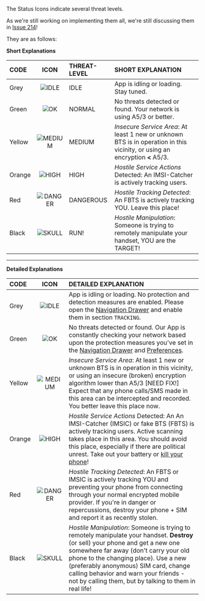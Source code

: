 The Status Icons indicate several threat levels. 

As we're still working on implementing them all, we're still discussing them in [Issue 214](https://github.com/SecUpwN/Android-IMSI-Catcher-Detector/issues/214)!

They are as follows:

**Short Explanations**

|  CODE  | ICON | THREAT-LEVEL |       SHORT EXPLANATION        |
|:------ |:----:|:------------ |:------------------------------ |
| Grey   | ![IDLE](https://raw.githubusercontent.com/SecUpwN/Android-IMSI-Catcher-Detector/master/app/src/main/res/drawable-hdpi/sense_idle.png)    | IDLE      | App is idling or loading. Stay tuned. |
| Green  | ![OK](https://raw.githubusercontent.com/SecUpwN/Android-IMSI-Catcher-Detector/master/app/src/main/res/drawable-hdpi/sense_ok.png)      | NORMAL       | No threats detected or found. Your network is using A5/3 or better. |
| Yellow | ![MEDIUM](https://raw.githubusercontent.com/SecUpwN/Android-IMSI-Catcher-Detector/master/app/src/main/res/drawable-hdpi/sense_medium.png)  | MEDIUM       | _Insecure Service Area_: At least 1 new or unknown BTS is in operation in this vicinity, or using an encryption **<** A5/3. |
| Orange | ![HIGH](https://raw.githubusercontent.com/SecUpwN/Android-IMSI-Catcher-Detector/master/app/src/main/res/drawable-hdpi/sense_high.png)    | HIGH         | _Hostile Service Actions_ Detected: An IMSI-Catcher is actively tracking users. |
| Red    | ![DANGER](https://raw.githubusercontent.com/SecUpwN/Android-IMSI-Catcher-Detector/master/app/src/main/res/drawable-hdpi/sense_danger.png)   | DANGEROUS    | _Hostile Tracking Detected_: An FBTS is actively tracking YOU. Leave this place! |
| Black  | ![SKULL](https://raw.githubusercontent.com/SecUpwN/Android-IMSI-Catcher-Detector/master/app/src/main/res/drawable-hdpi/sense_skull.png)    | RUN!         | _Hostile Manipulation_: Someone is trying to remotely manipulate your handset, YOU are the TARGET! |

---

**Detailed Explanations**


|  CODE  | ICON |              DETAILED EXPLANATION             |
|:------ |:----:|:--------------------------------------------- |
| Grey   | ![IDLE](https://raw.githubusercontent.com/SecUpwN/Android-IMSI-Catcher-Detector/master/app/src/main/res/drawable-hdpi/sense_idle.png)       | App is idling or loading. No protection and detection measures are enabled. Please open the [Navigation Drawer](https://github.com/SecUpwN/Android-IMSI-Catcher-Detector/wiki/Navigation-Drawer) and enable them in section `TRACKING`.    |
| Green  | ![OK](https://raw.githubusercontent.com/SecUpwN/Android-IMSI-Catcher-Detector/master/app/src/main/res/drawable-hdpi/sense_ok.png)         | No threats detected or found. Our App is constantly checking your network based upon the protection measures you've set in the [Navigation Drawer](https://github.com/SecUpwN/Android-IMSI-Catcher-Detector/wiki/Navigation-Drawer) and [Preferences](https://github.com/SecUpwN/Android-IMSI-Catcher-Detector/wiki/Navigation-Drawer).   |
| Yellow | ![MEDIUM](https://raw.githubusercontent.com/SecUpwN/Android-IMSI-Catcher-Detector/master/app/src/main/res/drawable-hdpi/sense_medium.png)     | _Insecure Service Area_: At least 1 new or unknown BTS is in operation in this vicinity, or using an insecure (broken) encryption algorithm lower than A5/3  [NEED FIX!] Expect that any phone calls/SMS made in this area can be intercepted and recorded. You better leave this place now. |
| Orange | ![HIGH](https://raw.githubusercontent.com/SecUpwN/Android-IMSI-Catcher-Detector/master/app/src/main/res/drawable-hdpi/sense_high.png)       | _Hostile Service Actions_ Detected: An An IMSI-Catcher (IMSIC) or fake BTS (FBTS) is actively tracking users. Active scanning takes place in this area. You should avoid this place, especially if there are political unrest. Take out your battery or [kill your phone](http://killyourphone.com/)! |
| Red    | ![DANGER](https://raw.githubusercontent.com/SecUpwN/Android-IMSI-Catcher-Detector/master/app/src/main/res/drawable-hdpi/sense_danger.png)     | _Hostile Tracking Detected_: An FBTS or IMSIC is actively tracking YOU and preventing your phone from connecting through your normal encrypted mobile provider. If you're in danger or repercussions, destroy your phone + SIM and report it as recently stolen. |
| Black  | ![SKULL](https://raw.githubusercontent.com/SecUpwN/Android-IMSI-Catcher-Detector/master/app/src/main/res/drawable-hdpi/sense_skull.png)      | _Hostile Manipulation_: Someone is trying to remotely manipulate your handset. **Destroy** (or sell) your phone and get a new one somewhere far away (don't carry your old phone to the changing place). Use a new (preferably anonymous) SIM card, change calling behavior and warn your friends - not by calling them, but by talking to them in real life!  |
